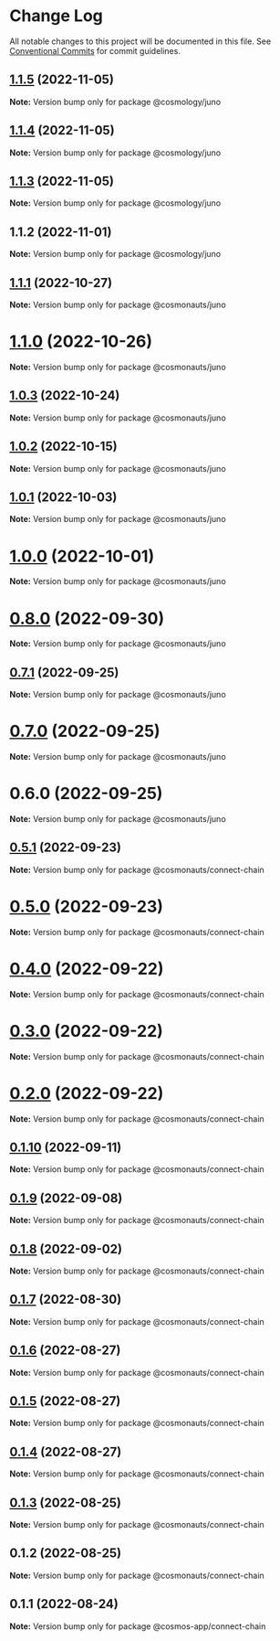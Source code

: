 # Change Log

All notable changes to this project will be documented in this file.
See [Conventional Commits](https://conventionalcommits.org) for commit guidelines.

## [1.1.5](https://github.com/cosmology-tech/create-cosmos-app/compare/@cosmology/juno@1.1.4...@cosmology/juno@1.1.5) (2022-11-05)

**Note:** Version bump only for package @cosmology/juno





## [1.1.4](https://github.com/cosmology-tech/create-cosmos-app/compare/@cosmology/juno@1.1.3...@cosmology/juno@1.1.4) (2022-11-05)

**Note:** Version bump only for package @cosmology/juno





## [1.1.3](https://github.com/cosmology-tech/create-cosmos-app/compare/@cosmology/juno@1.1.2...@cosmology/juno@1.1.3) (2022-11-05)

**Note:** Version bump only for package @cosmology/juno





## 1.1.2 (2022-11-01)

**Note:** Version bump only for package @cosmology/juno





## [1.1.1](https://github.com/cosmology-tech/create-cosmos-app/compare/@cosmonauts/juno@1.1.0...@cosmonauts/juno@1.1.1) (2022-10-27)

**Note:** Version bump only for package @cosmonauts/juno





# [1.1.0](https://github.com/cosmology-tech/create-cosmos-app/compare/@cosmonauts/juno@1.0.3...@cosmonauts/juno@1.1.0) (2022-10-26)

**Note:** Version bump only for package @cosmonauts/juno





## [1.0.3](https://github.com/cosmology-tech/create-cosmos-app/compare/@cosmonauts/juno@1.0.2...@cosmonauts/juno@1.0.3) (2022-10-24)

**Note:** Version bump only for package @cosmonauts/juno





## [1.0.2](https://github.com/cosmology-tech/create-cosmos-app/compare/@cosmonauts/juno@1.0.1...@cosmonauts/juno@1.0.2) (2022-10-15)

**Note:** Version bump only for package @cosmonauts/juno





## [1.0.1](https://github.com/cosmology-tech/create-cosmos-app/compare/@cosmonauts/juno@1.0.0...@cosmonauts/juno@1.0.1) (2022-10-03)

**Note:** Version bump only for package @cosmonauts/juno





# [1.0.0](https://github.com/cosmology-tech/create-cosmos-app/compare/@cosmonauts/juno@0.8.0...@cosmonauts/juno@1.0.0) (2022-10-01)

**Note:** Version bump only for package @cosmonauts/juno





# [0.8.0](https://github.com/cosmology-tech/create-cosmos-app/compare/@cosmonauts/juno@0.7.1...@cosmonauts/juno@0.8.0) (2022-09-30)

**Note:** Version bump only for package @cosmonauts/juno





## [0.7.1](https://github.com/cosmology-tech/create-cosmos-app/compare/@cosmonauts/juno@0.7.0...@cosmonauts/juno@0.7.1) (2022-09-25)

**Note:** Version bump only for package @cosmonauts/juno





# [0.7.0](https://github.com/cosmology-tech/create-cosmos-app/compare/@cosmonauts/juno@0.6.0...@cosmonauts/juno@0.7.0) (2022-09-25)

**Note:** Version bump only for package @cosmonauts/juno





# 0.6.0 (2022-09-25)

**Note:** Version bump only for package @cosmonauts/juno





## [0.5.1](https://github.com/cosmology-tech/create-cosmos-app/compare/@cosmonauts/connect-chain@0.5.0...@cosmonauts/connect-chain@0.5.1) (2022-09-23)

**Note:** Version bump only for package @cosmonauts/connect-chain





# [0.5.0](https://github.com/cosmology-tech/create-cosmos-app/compare/@cosmonauts/connect-chain@0.4.0...@cosmonauts/connect-chain@0.5.0) (2022-09-23)

**Note:** Version bump only for package @cosmonauts/connect-chain





# [0.4.0](https://github.com/cosmology-tech/create-cosmos-app/compare/@cosmonauts/connect-chain@0.3.0...@cosmonauts/connect-chain@0.4.0) (2022-09-22)

**Note:** Version bump only for package @cosmonauts/connect-chain





# [0.3.0](https://github.com/cosmology-tech/create-cosmos-app/compare/@cosmonauts/connect-chain@0.2.0...@cosmonauts/connect-chain@0.3.0) (2022-09-22)

**Note:** Version bump only for package @cosmonauts/connect-chain





# [0.2.0](https://github.com/cosmology-tech/create-cosmos-app/compare/@cosmonauts/connect-chain@0.1.10...@cosmonauts/connect-chain@0.2.0) (2022-09-22)

**Note:** Version bump only for package @cosmonauts/connect-chain





## [0.1.10](https://github.com/cosmology-tech/create-cosmos-app/compare/@cosmonauts/connect-chain@0.1.9...@cosmonauts/connect-chain@0.1.10) (2022-09-11)

**Note:** Version bump only for package @cosmonauts/connect-chain





## [0.1.9](https://github.com/cosmology-tech/create-cosmos-app/compare/@cosmonauts/connect-chain@0.1.8...@cosmonauts/connect-chain@0.1.9) (2022-09-08)

**Note:** Version bump only for package @cosmonauts/connect-chain





## [0.1.8](https://github.com/cosmology-tech/create-cosmos-app/compare/@cosmonauts/connect-chain@0.1.7...@cosmonauts/connect-chain@0.1.8) (2022-09-02)

**Note:** Version bump only for package @cosmonauts/connect-chain





## [0.1.7](https://github.com/cosmology-tech/create-cosmos-app/compare/@cosmonauts/connect-chain@0.1.6...@cosmonauts/connect-chain@0.1.7) (2022-08-30)

**Note:** Version bump only for package @cosmonauts/connect-chain





## [0.1.6](https://github.com/cosmology-tech/create-cosmos-app/compare/@cosmonauts/connect-chain@0.1.5...@cosmonauts/connect-chain@0.1.6) (2022-08-27)

**Note:** Version bump only for package @cosmonauts/connect-chain





## [0.1.5](https://github.com/cosmology-tech/create-cosmos-app/compare/@cosmonauts/connect-chain@0.1.4...@cosmonauts/connect-chain@0.1.5) (2022-08-27)

**Note:** Version bump only for package @cosmonauts/connect-chain





## [0.1.4](https://github.com/cosmology-tech/create-cosmos-app/compare/@cosmonauts/connect-chain@0.1.3...@cosmonauts/connect-chain@0.1.4) (2022-08-27)

**Note:** Version bump only for package @cosmonauts/connect-chain





## [0.1.3](https://github.com/cosmology-tech/create-cosmos-app/compare/@cosmonauts/connect-chain@0.1.2...@cosmonauts/connect-chain@0.1.3) (2022-08-25)

**Note:** Version bump only for package @cosmonauts/connect-chain





## 0.1.2 (2022-08-25)

**Note:** Version bump only for package @cosmonauts/connect-chain





## 0.1.1 (2022-08-24)

**Note:** Version bump only for package @cosmos-app/connect-chain
